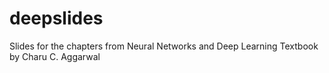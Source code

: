 # deepslides
Slides for the chapters from Neural Networks and Deep Learning Textbook by Charu C. Aggarwal
